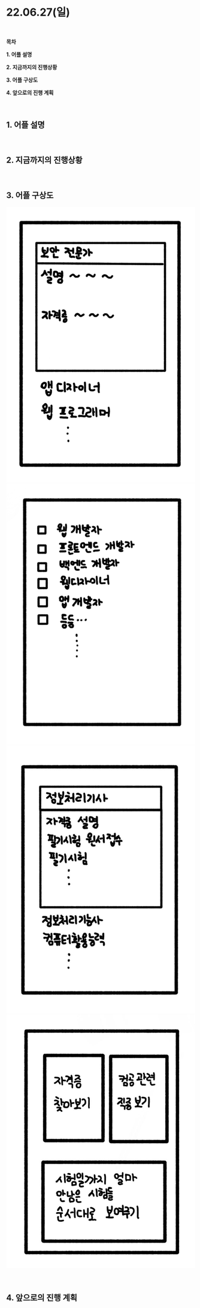 # **22.06.27(일)**

<br/>

**목차**

**1. 어플 설명**

**2. 지금까지의 진행상황**

**3. 어플 구상도**

**4. 앞으로의 진행 계획**

<br/>

## **1. 어플 설명**

<br/>

## **2. 지금까지의 진행상황**

<br/>

## **3. 어플 구상도**

![Pic](./pic/app_cap1.png)
![Pic2](./pic/app_cap2.png)
![Pic3](./pic/app_cap3.jpg)
![Pic4](./pic/app_cap4.jpg)

<br/>

## **4. 앞으로의 진행 계획**

<br/>
